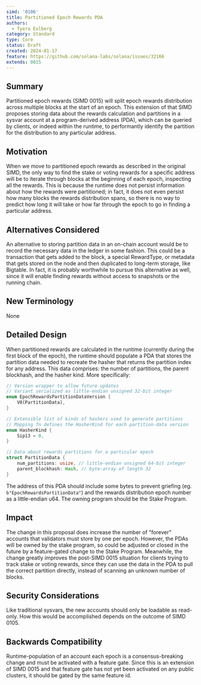 ```yaml
---
simd: '0106'
title: Partitioned Epoch Rewards PDA
authors:
  - Tyera Eulberg
category: Standard
type: Core
status: Draft
created: 2024-01-17
feature: https://github.com/solana-labs/solana/issues/32166
extends: 0015
---
```


## Summary

Partitioned epoch rewards (SIMD 0015) will split epoch rewards distribution
across multiple blocks at the start of an epoch. This extension of that SIMD
proposes storing data about the rewards calculation and partitions in a sysvar
account at a program-derived address (PDA), which can be queried by clients, or
indeed within the runtime, to performantly identify the partition for the
distribution to any particular address.

## Motivation

When we move to partitioned epoch rewards as described in the original SIMD, the
only way to find the stake or voting rewards for a specific address will be to
iterate through blocks at the beginning of each epoch, inspecting all the
rewards. This is because the runtime does not persist information about how the
rewards were partitioned; in fact, it does not even persist how many blocks the
rewards distribution spans, so there is no way to predict how long it will take
or how far through the epoch to go in finding a particular address.

## Alternatives Considered

An alternative to storing partition data in an on-chain account would be to
record the necessary data in the ledger in some fashion. This could be a
transaction that gets added to the block, a special RewardType, or metadata that
gets stored on the node and then duplicated to long-term storage, like Bigtable.
In fact, it is probably worthwhile to pursue this alternative as well, since it
will enable finding rewards without access to snapshots or the running chain.

## New Terminology

None

## Detailed Design

When partitioned rewards are calculated in the runtime (currently during the
first block of the epoch), the runtime should populate a PDA that stores the
partition data needed to recreate the hasher that returns the partition index
for any address. This data comprises: the number of partitions, the parent
blockhash, and the hasher kind. More specifically:

```rust
// Version wrapper to allow future updates
// Variant serialized as little-endian unsigned 32-bit integer
enum EpochRewardsPartitionDataVersion {
    V0(PartitionData),
}

// Extensible list of kinds of hashers used to generate partitions
// Mapping fn defines the HasherKind for each partition-data version
enum HasherKind {
    Sip13 = 0,
}

// Data about rewards partitions for a particular epoch
struct PartitionData {
    num_partitions: usize, // little-endian unsigned 64-bit integer
    parent_blockhash: Hash, // byte-array of length 32
}
```

The address of this PDA should include some bytes to prevent griefing (eg.
`b"EpochRewardsPartitionData"`) and the rewards distribution epoch number as a
little-endian u64. The owning program should be the Stake Program.

## Impact

The change in this proposal does increase the number of "forever" accounts that
validators must store by one per epoch. However, the PDAs will be owned by the
stake program, so could be adjusted or closed in the future by a feature-gated
change to the Stake Program. Meanwhile, the change greatly improves the
post-SIMD 0015 situation for clients trying to track stake or voting rewards,
since they can use the data in the PDA to pull the correct partition directly,
instead of scanning an unknown number of blocks.

## Security Considerations

Like traditional sysvars, the new accounts should only be loadable as read-only.
How this would be accomplished depends on the outcome of SIMD 0105.

## Backwards Compatibility

Runtime-population of an account each epoch is a consensus-breaking change and
must be activated with a feature gate. Since this is an extension of SIMD 0015
and that feature gate has not yet been activated on any public clusters, it
should be gated by the same feature id.
